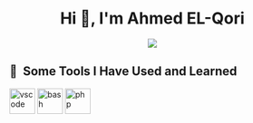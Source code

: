 <h1 align="center">Hi 👋, I'm Ahmed EL-Qori</h1>
<p align="center">
  <img src="https://capsule-render.vercel.app/api?text=Hey Everyone!🕹️&animation=fadeIn&type=waving&color=gradient&height=100"/>
</p>
<h2> 🚀 &nbsp;Some Tools I Have Used and Learned</h2>
<p align="left">
<img align="center" src="https://cdn4.iconfinder.com/data/icons/logos-and-brands/512/187_Js_logo_logos-512.png" alt="vscode" width="45" height="45"/>
<img align="center" src="https://cdn1.iconfinder.com/data/icons/logotypes/32/badge-html-5-512.png" alt="bash" width="45" height="45"/>
<img align="center" src="https://cdn1.iconfinder.com/data/icons/logotypes/32/badge-css-3-512.png" alt="php" width="45" height="45"/>
</p>
